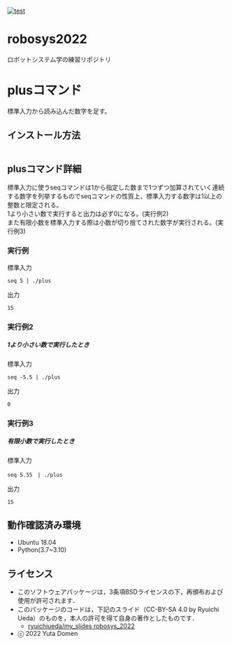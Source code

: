 [![test](https://github.com/yutadomen/robosys2022/actions/workflows/test.yml/badge.svg)](https://github.com/yutadomen/robosys2022/actions/workflows/test.yml)

# robosys2022
ロボットシステム学の練習リポジトリ

# plusコマンド
標準入力から読み込んだ数字を足す。

## インストール方法
```

```
## plusコマンド詳細
標準入力に使うseqコマンドは1から指定した数まで1つずつ加算されていく連続する数字を列挙するものでseqコマンドの性質上、標準入力する数字は1以上の整数と限定される。　　  
1より小さい数で実行すると出力は必ず0になる。(実行例2)  
また有限小数を標準入力する際は小数が切り捨てされた数字が実行される。(実行例3)

### 実行例
標準入力
```
seq 5 | ./plus
```

出力
```
15
```
### 実行例2
##### 1より小さい数で実行したとき
標準入力
```
seq -5.5 | ./plus
```
出力
```
0
```
### 実行例3
##### 有限小数で実行したとき
標準入力
```
seq 5.55　| ./plus
``` 
出力
```
15
```
## 動作確認済み環境
- Ubuntu 18.04
- Python(3.7~3.10)

## ライセンス
  * このソフトウェアパッケージは，3条項BSDライセンスの下，再頒布および使用が許可されます．
  * このパッケージのコードは，下記のスライド（CC-BY-SA 4.0 by Ryuichi Ueda）のものを，本人の許可を得て自身の著作としたものです．
      * [ryuichiueda/my_slides robosys_2022](https://github.com/ryuichiueda/my_slides/tree/master/robosys_2022)
  * ⓒ 2022 Yuta Domen
